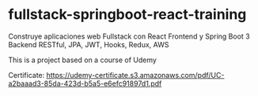 # fullstack-springboot-react-training
Construye aplicaciones web Fullstack con React Frontend y Spring Boot 3 Backend RESTful, JPA, JWT, Hooks, Redux, AWS

This is a project based on a course of Udemy 

Certificate: https://udemy-certificate.s3.amazonaws.com/pdf/UC-a2baaad3-85da-423d-b5a5-e6efc91897d1.pdf
